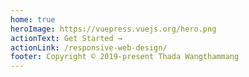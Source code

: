```yaml
---
home: true
heroImage: https://vuepress.vuejs.org/hero.png
actionText: Get Started →
actionLink: /responsive-web-design/
footer: Copyright © 2019-present Thada Wangthammang
---
```

